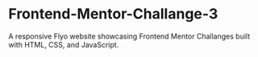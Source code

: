 # Frontend-Mentor-Challange-3
A responsive Flyo website showcasing Frontend Mentor Challanges built with HTML, CSS, and JavaScript.
